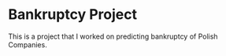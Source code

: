 # Bankruptcy Project

This is a project that I worked on predicting bankruptcy of Polish Companies. 
